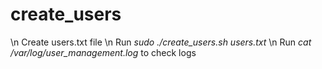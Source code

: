 # create_users
\n Create users.txt file
\n Run *sudo ./create_users.sh users.txt*
\n Run *cat /var/log/user_management.log* to check logs
